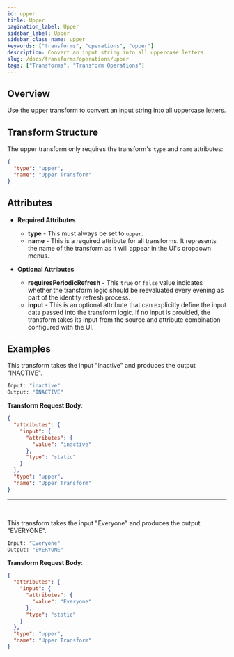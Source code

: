 ```yaml
---
id: upper
title: Upper
pagination_label: Upper
sidebar_label: Upper
sidebar_class_name: upper
keywords: ["transforms", "operations", "upper"]
description: Convert an input string into all uppercase letters.
slug: /docs/transforms/operations/upper
tags: ["Transforms", "Transform Operations"]
---
```


## Overview

Use the upper transform to convert an input string into all uppercase letters.

## Transform Structure

The upper transform only requires the transform's `type` and `name` attributes:

```json
{
  "type": "upper",
  "name": "Upper Transform"
}
```

## Attributes

- **Required Attributes**

  - **type** - This must always be set to `upper`.
  - **name** - This is a required attribute for all transforms. It represents
    the name of the transform as it will appear in the UI's dropdown menus.

- **Optional Attributes**
  - **requiresPeriodicRefresh** - This `true` or `false` value indicates whether
    the transform logic should be reevaluated every evening as part of the
    identity refresh process.
  - **input** - This is an optional attribute that can explicitly define the
    input data passed into the transform logic. If no input is provided, the
    transform takes its input from the source and attribute combination
    configured with the UI.

## Examples

This transform takes the input "inactive" and produces the output "INACTIVE".

```bash
Input: "inactive"
Output: "INACTIVE"
```

**Transform Request Body**:

```json
{
  "attributes": {
    "input": {
      "attributes": {
        "value": "inactive"
      },
      "type": "static"
    }
  },
  "type": "upper",
  "name": "Upper Transform"
}
```

---

<p>&nbsp;</p>

This transform takes the input "Everyone" and produces the output "EVERYONE".

```bash
Input: "Everyone"
Output: "EVERYONE"
```

**Transform Request Body**:

```json
{
  "attributes": {
    "input": {
      "attributes": {
        "value": "Everyone"
      },
      "type": "static"
    }
  },
  "type": "upper",
  "name": "Upper Transform"
}
```
